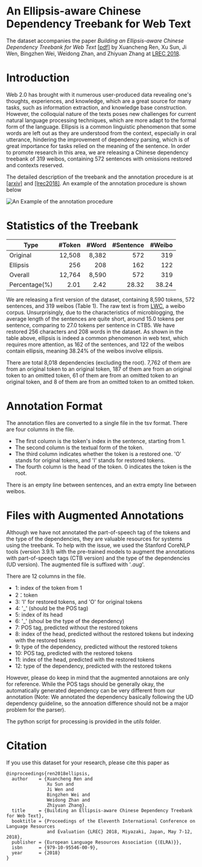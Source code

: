 # An Ellipsis-aware Chinese Dependency Treebank for Web Text

The dataset accompanies the paper _Building an Ellipsis-aware Chinese Dependency Treebank for Web Text_ [[pdf]](http://www.lrec-conf.org/proceedings/lrec2018/pdf/297.pdf) by Xuancheng Ren, Xu Sun, Ji Wen, Bingzhen Wei, Weidong Zhan, and Zhiyuan Zhang at [LREC 2018](http://www.lrec-conf.org/proceedings/lrec2018/index.html).

# Introduction

Web 2.0 has brought with it numerous user-produced data revealing one's thoughts, experiences, and knowledge, which are a great source for many tasks, such as information extraction, and knowledge base construction. However, the colloquial nature of the texts poses new challenges for current natural language processing techniques, which are more adapt to the formal form of the language. Ellipsis is a common linguistic phenomenon that some words are left out as they are understood from the context, especially in oral utterance, hindering the improvement of dependency parsing, which is of great importance for tasks relied on the meaning of the sentence. In order to promote research in this area, we are releasing a Chinese dependency treebank of 319 weibos, containing 572 sentences with omissions restored and contexts reserved.

The detailed description of the treebank and the annotation procedure is at [[arxiv]](https://arxiv.org/abs/1801.06613) and [[lrec2018]](http://www.lrec-conf.org/proceedings/lrec2018/summaries/297.html). An example of the annotation procedure is shown below

![An Example of the annotation procedure](./doc/ex.png)

# Statistics of the Treebank

| Type          | #Token | #Word | #Sentence | #Weibo |
| ------------- | -------: | ------: | ----------: | -------: |
| Original      |   12,508 |   8,382 |         572 |      319 |
| Ellipsis      |      256 |     208 |         162 |      122 |
| Overall       |   12,764 |   8,590 |         572 |      319 |
| Percentage(%) |     2.01 |    2.42 |       28.32 |    38.24 |

We are releasing a first version of the dataset, containing 8,590 tokens, 572 sentences, and 319 weibos (Table 1). The raw text is from [LWC](http://lwc.daanvanesch.nl/), a weibo corpus. Unsurprisingly, due to the characteristics of microblogging, the average length of the sentences are quite short, around 15.0 tokens per sentence, comparing to 27.0 tokens per sentence in CTB5. We have restored 256 characters and 208 words in the dataset. As shown in the table above, ellipsis is indeed a common phenomenon in web text, which requires more attention, as 162 of the sentences, and 122 of the weibos contain ellipsis, meaning 38.24% of the weibos involve ellipsis.

There are total 8,018 dependencies (excluding the root). 7,762 of them are from an original token to an original token, 187 of them are from an original token to an omitted token, 61 of them are from an omitted token to an original token, and 8 of them are from an omitted token to an omitted token. 

# Annotation Format

The annotation files are converted to a single file in the tsv format. There are four columns in the file. 
- The first column is the token's index in the sentence, starting from 1. 
- The second column is the textual form of the token. 
- The third column indicates whether the token is a restored one. 'O' stands for original tokens, and 'I' stands for restored tokens. 
- The fourth column is the head of the token. 0 indicates the token is the root. 

There is an empty line between sentences, and an extra empty line between weibos.

# Files with Augmented Annotations

Although we have not annotated the part-of-speech tag of the tokens and the type of the dependencies, they are valuable resources for systems using the treebank. To help with the issue, we used the Stanford CoreNLP tools (version 3.9.1) with the pre-trained models to augment the annotations with part-of-speech tags (CTB version) and the type of the dependencies (UD version). The augmented file is suffixed with '_.aug_'. 

There are 12 columns in the file.
- 1: index of the token from 1
- 2：token
- 3: 'I' for restored tokens, and 'O' for original tokens
- 4: '_' (should be the POS tag)
- 5: index of its head
- 6: '_' (shoul be the type of the dependency)
- 7: POS tag, predicted without the restored tokens
- 8: index of the head, predicted without the restored tokens but indexing with the restored tokens
- 9: type of the dependency, predicted without the restored tokens
- 10: POS tag, predicted with the restored tokens
- 11: index of the head, predicted with the restored tokens 
- 12: type of the dependency, predicted with the restored tokens

However, please do keep in mind that the augmented annotaions are only for reference. While the POS tags should be generally okay, the automatically generated dependency can be very different from our annotation (Note: We annotated the dependency basically following the UD dependency guideline, so the annoation difference should not be a major problem for the parser).

The python script for processing is provided in the _utils_ folder.

# Citation

If you use this dataset for your research, please cite this paper as

```
@inproceedings{ren2018ellipsis,
  author    = {Xuancheng Ren and
               Xu Sun and
               Ji Wen and
               Bingzhen Wei and
               Weidong Zhan and
               Zhiyuan Zhang},
  title     = {Building an Ellipsis-aware Chinese Dependency Treebank for Web Text},
  booktitle = {Proceedings of the Eleventh International Conference on Language Resources
               and Evaluation {LREC} 2018, Miyazaki, Japan, May 7-12, 2018},
  publisher = {European Language Resources Association {(ELRA)}},
  isbn      = {979-10-95546-00-9},
  year      = {2018}
}
```
